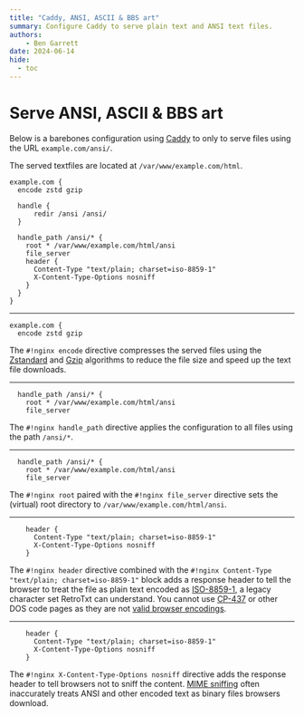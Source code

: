 ```yaml
---
title: "Caddy, ANSI, ASCII & BBS art"
summary: Configure Caddy to serve plain text and ANSI text files.
authors:
    - Ben Garrett
date: 2024-06-14
hide:
  - toc
---
```

# Serve ANSI, ASCII & BBS art

Below is a barebones configuration using [Caddy](https://caddyserver.com) to only to serve files using the URL `example.com/ansi/`.

The served textfiles are located at `/var/www/example.com/html`.

```nginx title="Caddyfile" linenums="1"
example.com {
  encode zstd gzip

  handle {
      redir /ansi /ansi/
  }

  handle_path /ansi/* {
    root * /var/www/example.com/html/ansi
    file_server
    header {
      Content-Type "text/plain; charset=iso-8859-1"
      X-Content-Type-Options nosniff
    }
  }
}
```

---

```nginx title="Encode" hl_lines="2"
example.com {
  encode zstd gzip
```

The `#!nginx encode` directive compresses the served files using the [Zstandard](https://facebook.github.io/zstd/) and [Gzip](https://www.gzip.org/) algorithms to reduce the file size and speed up the text file downloads.

---

```nginx title="Handle path" hl_lines="1"
  handle_path /ansi/* {
    root * /var/www/example.com/html/ansi
    file_server
```

The `#!nginx handle_path` directive applies the configuration to all files using the path `/ansi/*`.

---

```nginx title="Root" hl_lines="2-3"
  handle_path /ansi/* {
    root * /var/www/example.com/html/ansi
    file_server
```

The `#!nginx root` paired with the `#!nginx file_server` directive sets the (virtual) root directory to `/var/www/example.com/html/ansi`.

---

```nginx title="Content type" hl_lines="2"
    header {
      Content-Type "text/plain; charset=iso-8859-1"
      X-Content-Type-Options nosniff
    }
```

The `#!nginx header` directive combined with the `#!nginx Content-Type "text/plain; charset=iso-8859-1"` block adds a response header to tell the browser to treat the file as plain text encoded as [ISO-8859-1](https://en.wikipedia.org/wiki/ISO/IEC_8859-1), a legacy character set RetroTxt can understand. You cannot use [CP-437](https://en.wikipedia.org/wiki/Code_page_437) or other DOS code pages as they are not [valid browser encodings](https://encoding.spec.whatwg.org/#legacy-single-byte-encodings).

---

```nginx title="No sniff" hl_lines="3"
    header {
      Content-Type "text/plain; charset=iso-8859-1"
      X-Content-Type-Options nosniff
    }
```

The `#!nginx X-Content-Type-Options nosniff` directive adds the response header to tell browsers not to sniff the content. [MIME sniffing](https://en.wikipedia.org/wiki/Content_sniffing) often inaccurately treats ANSI and other encoded text as binary files browsers download.
